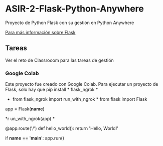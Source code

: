 # ASIR-2-Flask-Python-Anywhere
Proyecto de Python Flask con su gestión en Python Anywhere

[Para más información sobre Flask](https://openwebinars.net/blog/que-es-flask/)

## Tareas ##
Ver el reto de Classrooom para las tareas de gestión

### Google Colab ###
Este proyecto fue creado con Google Colab. Para ejecutar un proyecto de Flask, solo hay que pip install * flask_ngrok *

* from flask_ngrok import run_with_ngrok * 
from flask import Flask

app = Flask(__name__)

*r un_with_ngrok(app) * 

@app.route('/')
def hello_world():
    return 'Hello, World!'


if __name__ == '__main__':
    app.run()
